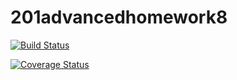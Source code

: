 # 201advancedhomework8

[![Build Status](https://travis-ci.org/mpbrenn/201advancedhomework8.svg?branch=master)](https://travis-ci.org/mpbrenn/201advancedhomework8)

[![Coverage Status](https://coveralls.io/repos/github/mpbrenn/201advancedhomework8/badge.svg?branch=master)](https://coveralls.io/github/mpbrenn/201advancedhomework8?branch=master)

